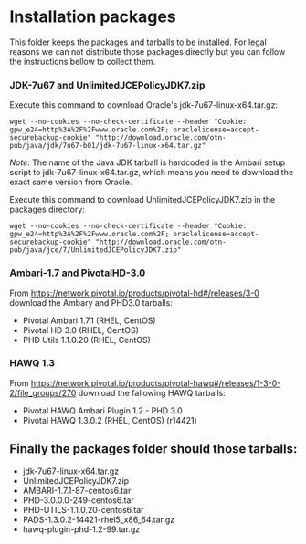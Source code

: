 # Installation packages
This folder keeps the packages and tarballs to be installed. For legal reasons we can not distribute those packages directly but you can follow the instructions bellow to collect them. 

### JDK-7u67 and UnlimitedJCEPolicyJDK7.zip
Execute this command to download Oracle's jdk-7u67-linux-x64.tar.gz:
```
wget --no-cookies --no-check-certificate --header "Cookie: gpw_e24=http%3A%2F%2Fwww.oracle.com%2F; oraclelicense=accept-securebackup-cookie" "http://download.oracle.com/otn-pub/java/jdk/7u67-b01/jdk-7u67-linux-x64.tar.gz"
```
*Note*: The name of the Java JDK tarball is hardcoded in the Ambari setup script to jdk-7u67-linux-x64.tar.gz, which means you need to download the exact same version from Oracle.

Execute this command to download  UnlimitedJCEPolicyJDK7.zip in the packages directory:
```
wget --no-cookies --no-check-certificate --header "Cookie: gpw_e24=http%3A%2F%2Fwww.oracle.com%2F; oraclelicense=accept-securebackup-cookie" "http://download.oracle.com/otn-pub/java/jce/7/UnlimitedJCEPolicyJDK7.zip"
```
### Ambari-1.7 and PivotalHD-3.0
From https://network.pivotal.io/products/pivotal-hd#/releases/3-0 download the Ambary and PHD3.0 tarballs:
* Pivotal Ambari 1.7.1 (RHEL, CentOS)
* Pivotal HD 3.0 (RHEL, CentOS)
* PHD Utils 1.1.0.20 (RHEL, CentOS)

### HAWQ 1.3
From https://network.pivotal.io/products/pivotal-hawq#/releases/1-3-0-2/file_groups/270 download the fallowing HAWQ tarballs:
* Pivotal HAWQ Ambari Plugin 1.2 - PHD 3.0
* Pivotal HAWQ 1.3.0.2 (RHEL, CentOS) (r14421)

## Finally the packages folder should those tarballs:
* jdk-7u67-linux-x64.tar.gz
* UnlimitedJCEPolicyJDK7.zip
* AMBARI-1.7.1-87-centos6.tar
* PHD-3.0.0.0-249-centos6.tar
* PHD-UTILS-1.1.0.20-centos6.tar
* PADS-1.3.0.2-14421-rhel5_x86_64.tar.gz
* hawq-plugin-phd-1.2-99.tar.gz
